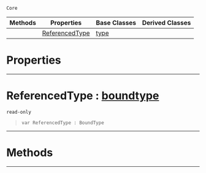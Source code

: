  `Core`

|Methods|Properties|Base Classes|Derived Classes|
|---|---|---|---|
| |[ ReferencedType](https://plasmaengine.github.io/PlasmaDocs/Plasma1/C++/code_reference/lightning_base_types/indirectiontype.md#referencedtype-plasma-engi)|[type](https://plasmaengine.github.io/PlasmaDocs/Plasma1/C++/code_reference/lightning_base_types/type.md)| |


 #  Properties


---  
 #  ReferencedType : [boundtype](https://plasmaengine.github.io/PlasmaDocs/Plasma1/C++/code_reference/lightning_base_types/boundtype.md)

 `read-only`

> 
> ``` lang=cpp, name=Lightning
> var ReferencedType : BoundType


---  
 #  Methods


---  
 

 